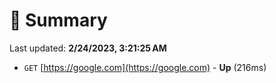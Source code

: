 # 📖 Summary
Last updated: **2/24/2023, 3:21:25 AM**

- `GET` [https://google.com](https://google.com) - **Up** (216ms)
